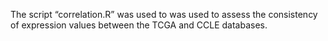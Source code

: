 The script “correlation.R” was used to was used to assess the consistency of expression values between the TCGA and CCLE databases. 
